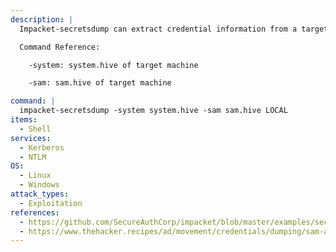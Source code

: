 ```yaml
---
description: |
  Impacket-secretsdump can extract credential information from a target machine. Instead of connecting to a live system, this command extracts NTLM hashes, LSA secrets, and other credentials from offline SYSTEM and SAM registry hive files. This is useful when access to a machine is already obtained, and the registry hives are dumped for offline analysis.

  Command Reference:

  	-system: system.hive of target machine

  	-sam: sam.hive of target machine

command: |
  impacket-secretsdump -system system.hive -sam sam.hive LOCAL
items:
  - Shell
services:
  - Kerberos
  - NTLM
OS:
  - Linux
  - Windows
attack_types:
  - Exploitation
references:
  - https://github.com/SecureAuthCorp/impacket/blob/master/examples/secretsdump.py
  - https://www.thehacker.recipes/ad/movement/credentials/dumping/sam-and-lsa-secrets
---
```

